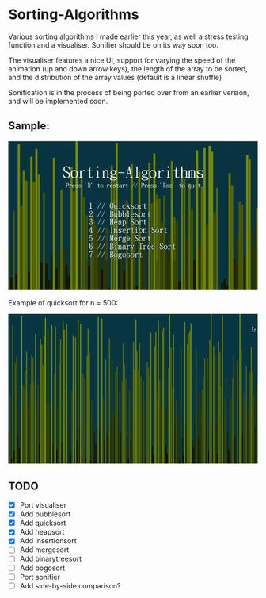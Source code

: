 # Sorting-Algorithms
Various sorting algorithms I made earlier this year, as well a stress testing function and a visualiser. Sonifier should be on its way soon too.

The visualiser features a nice UI, support for varying the speed of the animation (up and down arrow keys), the length of the array to be sorted, and the distribution of the array values (default is a linear shuffle)

Sonification is in the process of being ported over from an earlier version, and will be implemented soon.
 
Sample:
---------------
![sample run](sample_run.gif)

Example of quicksort for n = 500:

![n = 500](500n_quicksort.gif)

TODO
----------

 - [x] Port visualiser
 - [x] Add bubblesort
 - [x] Add quicksort
 - [x] Add heapsort
 - [x] Add insertionsort
 - [ ] Add mergesort
 - [ ] Add binarytreesort
 - [ ] Add bogosort
 - [ ] Port sonifier
 - [ ] Add side-by-side comparison?
